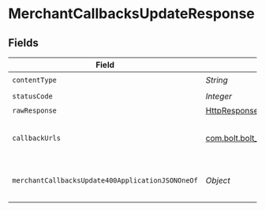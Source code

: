 # MerchantCallbacksUpdateResponse


## Fields

| Field                                                                                                                    | Type                                                                                                                     | Required                                                                                                                 | Description                                                                                                              |
| ------------------------------------------------------------------------------------------------------------------------ | ------------------------------------------------------------------------------------------------------------------------ | ------------------------------------------------------------------------------------------------------------------------ | ------------------------------------------------------------------------------------------------------------------------ |
| `contentType`                                                                                                            | *String*                                                                                                                 | :heavy_check_mark:                                                                                                       | N/A                                                                                                                      |
| `statusCode`                                                                                                             | *Integer*                                                                                                                | :heavy_check_mark:                                                                                                       | N/A                                                                                                                      |
| `rawResponse`                                                                                                            | [HttpResponse<byte[]>](https://docs.oracle.com/en/java/javase/11/docs/api/java.net.http/java/net/http/HttpResponse.html) | :heavy_minus_sign:                                                                                                       | N/A                                                                                                                      |
| `callbackUrls`                                                                                                           | [com.bolt.bolt_embed.models.shared.CallbackUrls](../../models/shared/CallbackUrls.md)                                    | :heavy_minus_sign:                                                                                                       | Callbacks URLs were successfully updated                                                                                 |
| `merchantCallbacksUpdate400ApplicationJSONOneOf`                                                                         | *Object*                                                                                                                 | :heavy_minus_sign:                                                                                                       | The URL is invalid and cannot be set                                                                                     |
